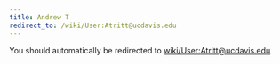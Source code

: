 ```yaml
---
title: Andrew T
redirect_to: /wiki/User:Atritt@ucdavis.edu
---
```


You should automatically be redirected to [wiki/User:Atritt@ucdavis.edu](User:Atritt@ucdavis.edu)
